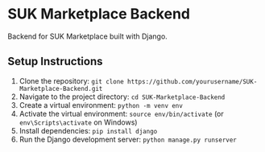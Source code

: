 # SUK Marketplace Backend

Backend for SUK Marketplace built with Django.

## Setup Instructions

1. Clone the repository: `git clone https://github.com/yourusername/SUK-Marketplace-Backend.git`
2. Navigate to the project directory: `cd SUK-Marketplace-Backend`
3. Create a virtual environment: `python -m venv env`
4. Activate the virtual environment: `source env/bin/activate` (or `env\Scripts\activate` on Windows)
5. Install dependencies: `pip install django`
6. Run the Django development server: `python manage.py runserver`
